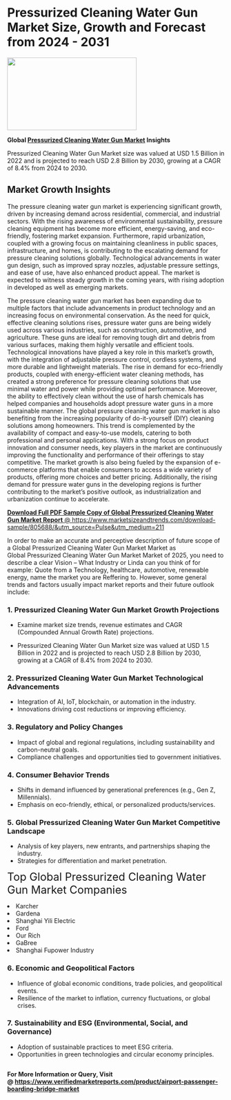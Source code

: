 <H1>Pressurized Cleaning Water Gun Market Size, Growth and Forecast from 2024 - 2031</H1><img class="aligncenter size-medium wp-image-584254" src="https://thirdeyenews.in/wp-content/uploads/2024/09/Global-Market-Research-300x168.jpeg" alt="" width="300" height="168" /><p><strong>Global&nbsp;<a href="https://www.marketsizeandtrends.com/download-sample/805688/&amp;utm_source=Pulse&amp;utm_medium=211">Pressurized Cleaning Water Gun Market</a> Insights</strong></p><p>Pressurized Cleaning Water Gun Market size was valued at USD 1.5 Billion in 2022 and is projected to reach USD 2.8 Billion by 2030, growing at a CAGR of 8.4% from 2024 to 2030.</p><p><h2>Market Growth Insights</h2> <p>The pressure cleaning water gun market is experiencing significant growth, driven by increasing demand across residential, commercial, and industrial sectors. With the rising awareness of environmental sustainability, pressure cleaning equipment has become more efficient, energy-saving, and eco-friendly, fostering market expansion. Furthermore, rapid urbanization, coupled with a growing focus on maintaining cleanliness in public spaces, infrastructure, and homes, is contributing to the escalating demand for pressure cleaning solutions globally. Technological advancements in water gun design, such as improved spray nozzles, adjustable pressure settings, and ease of use, have also enhanced product appeal. The market is expected to witness steady growth in the coming years, with rising adoption in developed as well as emerging markets.</p> <p><a href="download-sample-link"></a></p> <p>The pressure cleaning water gun market has been expanding due to multiple factors that include advancements in product technology and an increasing focus on environmental conservation. As the need for quick, effective cleaning solutions rises, pressure water guns are being widely used across various industries, such as construction, automotive, and agriculture. These guns are ideal for removing tough dirt and debris from various surfaces, making them highly versatile and efficient tools. Technological innovations have played a key role in this market’s growth, with the integration of adjustable pressure control, cordless systems, and more durable and lightweight materials. The rise in demand for eco-friendly products, coupled with energy-efficient water cleaning methods, has created a strong preference for pressure cleaning solutions that use minimal water and power while providing optimal performance. Moreover, the ability to effectively clean without the use of harsh chemicals has helped companies and households adopt pressure water guns in a more sustainable manner. The global pressure cleaning water gun market is also benefiting from the increasing popularity of do-it-yourself (DIY) cleaning solutions among homeowners. This trend is complemented by the availability of compact and easy-to-use models, catering to both professional and personal applications. With a strong focus on product innovation and consumer needs, key players in the market are continuously improving the functionality and performance of their offerings to stay competitive. The market growth is also being fueled by the expansion of e-commerce platforms that enable consumers to access a wide variety of products, offering more choices and better pricing. Additionally, the rising demand for pressure water guns in the developing regions is further contributing to the market’s positive outlook, as industrialization and urbanization continue to accelerate. <p><a href="get-more-link"></p><p><span class=""><strong>Download Full PDF Sample Copy of Global Pressurized Cleaning Water Gun Market Report</strong> @ <a href="https://www.marketsizeandtrends.com/download-sample/805688/&amp;utm_source=Pulse&amp;utm_medium=211" target="_blank">https://www.marketsizeandtrends.com/download-sample/805688/&amp;utm_source=Pulse&amp;utm_medium=211</a></span></p><p>In order to make an accurate and perceptive description of future scope of a Global&nbsp;Pressurized Cleaning Water Gun Market Market as Global&nbsp;Pressurized Cleaning Water Gun Market Market of 2025, you need to describe a clear Vision &ndash; What Industry or Linda can you think of for example: Quote from a Technology, healthcare, automotive, renewable energy, name the market you are Reffering to. However, some general trends and factors usually impact market reports and their future outlook include:</p><h3>1.&nbsp;<strong>Pressurized Cleaning Water Gun Market Growth Projections</strong></h3><ul><li>Examine market size trends, revenue estimates and CAGR (Compounded Annual Growth Rate) projections.</li><li><p>Pressurized Cleaning Water Gun Market size was valued at USD 1.5 Billion in 2022 and is projected to reach USD 2.8 Billion by 2030, growing at a CAGR of 8.4% from 2024 to 2030.</p></li></ul><h3>2.&nbsp;<strong>Pressurized Cleaning Water Gun Market Technological Advancements</strong></h3><ul><li>Integration of AI, IoT, blockchain, or automation in the industry.</li><li>Innovations driving cost reductions or improving efficiency.</li></ul><h3>3.&nbsp;<strong>Regulatory and Policy Changes</strong></h3><ul><li>Impact of global and regional regulations, including sustainability and carbon-neutral goals.</li><li>Compliance challenges and opportunities tied to government initiatives.</li></ul><h3>4.&nbsp;<strong>Consumer Behavior Trends</strong></h3><ul><li>Shifts in demand influenced by generational preferences (e.g., Gen Z, Millennials).</li><li>Emphasis on eco-friendly, ethical, or personalized products/services.</li></ul><h3>5.&nbsp;<strong>Global Pressurized Cleaning Water Gun Market Competitive Landscape</strong></h3><ul><li>Analysis of key players, new entrants, and partnerships shaping the industry.</li><li>Strategies for differentiation and market penetration.</li></ul><p data-pm-slice="1 1 []"><span style="color: inherit; font-family: inherit; font-size: 25px;">Top Global Pressurized Cleaning Water Gun Market Companies</span></p><div class="" data-test-id=""><p><li>Karcher</li><li> Gardena</li><li> Shanghai Yili Electric</li><li> Ford</li><li> Our Rich</li><li> GaBree</li><li> Shanghai Fupower Industry</li></p></div><h3>6.&nbsp;<strong>Economic and Geopolitical Factors</strong></h3><ul><li>Influence of global economic conditions, trade policies, and geopolitical events.</li><li>Resilience of the market to inflation, currency fluctuations, or global crises.</li></ul><h3>7.&nbsp;<strong>Sustainability and ESG (Environmental, Social, and Governance)</strong></h3><ul><li>Adoption of sustainable practices to meet ESG criteria.</li><li>Opportunities in green technologies and circular economy principles.</li></ul><h2><strong style="font-size: 14px;">For More Information or Query, Visit @&nbsp;</strong><a style="background-color: #ffffff; font-size: 14px;" href="https://www.marketsizeandtrends.com/report/pressurized-cleaning-water-gun-market/" target="_blank">https://www.verifiedmarketreports.com/product/airport-passenger-boarding-bridge-market</a></h2>
